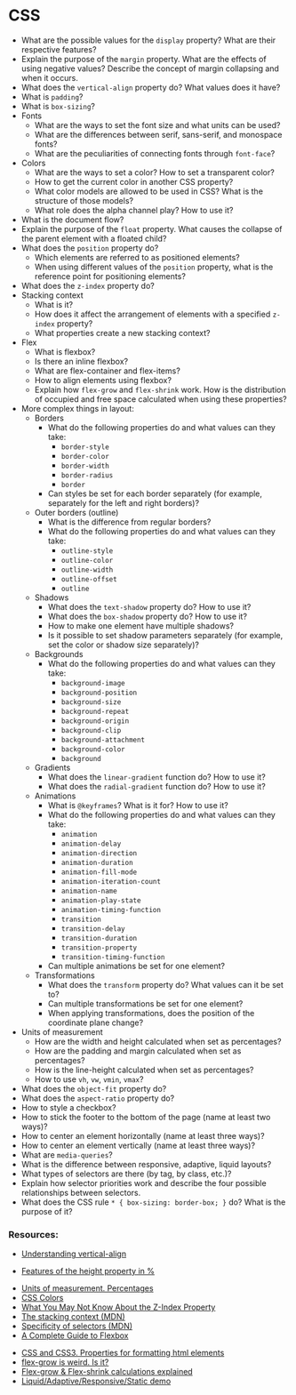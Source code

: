 # CSS

* What are the possible values for the `display` property? What are their respective features?
* Explain the purpose of the `margin` property. What are the effects of using negative values? Describe the concept of margin collapsing and when it occurs.
* What does the `vertical-align` property do? What values does it have?
* What is `padding`?
* What is `box-sizing`?
* Fonts
  * What are the ways to set the font size and what units can be used?
  * What are the differences between serif, sans-serif, and monospace fonts?
  * What are the peculiarities of connecting fonts through `font-face`?
* Colors
  * What are the ways to set a color? How to set a transparent color?
  * How to get the current color in another CSS property?
  * What color models are allowed to be used in CSS? What is the structure of those models?
  * What role does the alpha channel play? How to use it?
* What is the document flow?
* Explain the purpose of the `float` property. What causes the collapse of the parent element with a floated child?
* What does the `position` property do?
  * Which elements are referred to as positioned elements?
  * When using different values of the `position` property, what is the reference point for positioning elements?
* What does the `z-index` property do?
* Stacking context
  * What is it?
  * How does it affect the arrangement of elements with a specified `z-index` property?
  * What properties create a new stacking context?
* Flex
  * What is flexbox?
  * Is there an inline flexbox?
  * What are flex-container and flex-items?
  * How to align elements using flexbox?
  * Explain how `flex-grow` and `flex-shrink` work. How is the distribution of occupied and free space calculated when using these properties?
* More complex things in layout:
  * Borders
    * What do the following properties do and what values can they take:
      * `border-style`
      * `border-color`
      * `border-width`
      * `border-radius`
      * `border`
    * Can styles be set for each border separately (for example, separately for the left and right borders)?
  * Outer borders (outline)
    * What is the difference from regular borders?
    * What do the following properties do and what values can they take:
      * `outline-style`
      * `outline-color`
      * `outline-width`
      * `outline-offset`
      * `outline`
  * Shadows
    * What does the `text-shadow` property do? How to use it?
    * What does the `box-shadow` property do? How to use it?
    * How to make one element have multiple shadows?
    * Is it possible to set shadow parameters separately (for example, set the color or shadow size separately)?
  * Backgrounds
    * What do the following properties do and what values can they take:
      * `background-image`
      * `background-position`
      * `background-size`
      * `background-repeat`
      * `background-origin`
      * `background-clip`
      * `background-attachment`
      * `background-color`
      * `background`
  * Gradients
    * What does the `linear-gradient` function do? How to use it?
    * What does the `radial-gradient` function do? How to use it?
  * Animations
    * What is `@keyframes`? What is it for? How to use it?
    * What do the following properties do and what values can they take:
      * `animation`
      * `animation-delay`
      * `animation-direction`
      * `animation-duration`
      * `animation-fill-mode`
      * `animation-iteration-count`
      * `animation-name`
      * `animation-play-state`
      * `animation-timing-function`
      * `transition`
      * `transition-delay`
      * `transition-duration`
      * `transition-property`
      * `transition-timing-function`
    * Can multiple animations be set for one element?
  * Transformations
    * What does the `transform` property do? What values can it be set to?
    * Can multiple transformations be set for one element?
    * When applying transformations, does the position of the coordinate plane change?
* Units of measurement
  * How are the width and height calculated when set as percentages?
  * How are the padding and margin calculated when set as percentages?
  * How is the line-height calculated when set as percentages?
  * How to use `vh`, `vw`, `vmin`, `vmax`?
* What does the `object-fit` property do?
* What does the `aspect-ratio` property do?
* How to style a checkbox?
* How to stick the footer to the bottom of the page (name at least two ways)?
* How to center an element horizontally (name at least three ways)?
* How to center an element vertically (name at least three ways)?
* What are `media-queries`?
* What is the difference between responsive, adaptive, liquid layouts?
* What types of selectors are there (by tag, by class, etc.)?
* Explain how selector priorities work and describe the four possible relationships between selectors.
* What does the CSS rule `* { box-sizing: border-box; }` do? What is the purpose of it?

### Resources:

* [Understanding vertical-align](https://www.impressivewebs.com/css-vertical-align/)
<!-- TODO:: find resource on English -->
* [Features of the height property in %](https://learn.javascript.ru/height-percent/)
<!-- TODO:: find resource on English -->
* [Units of measurement. Percentages](https://learn.javascript.ru/css-units#protsenty/)
* [CSS Colors](https://www.w3.org/TR/css-color-3/)
* [What You May Not Know About the Z-Index Property](https://webdesign.tutsplus.com/articles/what-you-may-not-know-about-the-z-index-property--webdesign-16892)
* [The stacking context (MDN)](https://developer.mozilla.org/en/docs/Web/CSS/CSS_Positioning/Understanding_z_index/The_stacking_context)
* [Specificity of selectors (MDN)](https://developer.mozilla.org/en-US/docs/Web/CSS/Specificity)
* [A Complete Guide to Flexbox](https://css-tricks.com/snippets/css/a-guide-to-flexbox/)
<!-- TODO:: find resource on English -->
* [CSS and CSS3. Properties for formatting html elements](https://html5book.ru/css-css3/)
* [flex-grow is weird. Is it?](https://css-tricks.com/flex-grow-is-weird/)
* [Flex-grow & Flex-shrink calculations explained](https://medium.com/@withApples/flex-grow-flex-shrink-calculations-explained-part-2-2-2a73d27ba5cb)
* [Liquid/Adaptive/Responsive/Static demo](http://g-mops.net/epica_saitama/epica_layout/index_adaptive.html)
